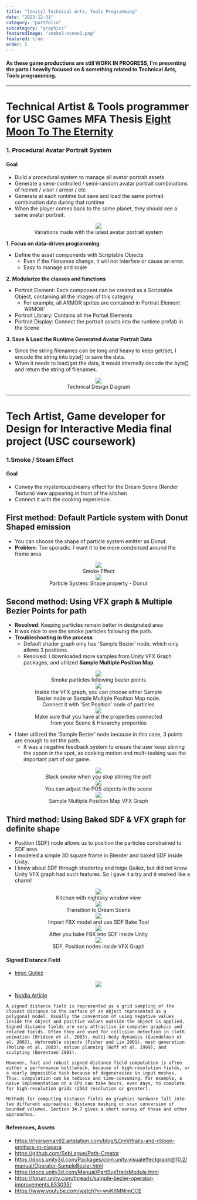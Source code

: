 ```yaml
---
title: "[Unity] Technical Arts, Tools Programming"
date: "2023-12-31"
category: "portfolio"
subcategory: "graphics"
featuredImage: "smoke3-scene1.png"
featured: true
order: 5
---
```

#### As these game productions are still WORK IN PROGRESS, I'm presenting the parts I heavily focused on & something related to Technical Arts, Tools programming. 

<hr >

# Technical Artist & Tools programmer for USC Games MFA Thesis [Eight Moon To The Eternity](https://www.youtube.com/watch?v=-4KR8BfA4rk)

### 1. Procedural Avatar Portrait System 
#### Goal
- Build a procedural system to manage all avatar portrait assets
- Generate a semi-controlled / semi-random avatar portrait combinations of helmet / visor / armor / etc
- Generate at each runtime but save and load the same portrait combination data during that runtime
- When the player comes back to the same planet, they should see a same avatar portrait. 


<figure style="display: block; width: 70%; margin: 0 auto; text-align: center">
<img src="emte-collage.jpg">
<figcaption> Variations made with the latest avatar portrait system </figcaption>
</figure>


**1. Focus on data-driven programming**
- Define the asset components with Scriptable Objects
  - Even if the filenames change, it will not interfere or cause an error.
  - Easy to manage and scale

**2. Modularize the classes and functions**
- Portrait Element: Each component can be created as a Scriptable Object, containing all the images of this category
  - For example, all ARMOR sprites are contained in Portrait Element 'ARMOR'
- Portrait Library: Contains all the Portait Elements
- Portrait Display: Connect the portrait assets into the runtime prefab in the Scene

**3. Save & Load the Runtime Generated Avatar Portrait Data**
- Since the string filenames can be long and heavy to keep get/set, I encode the string into byte[] to save the data. 
- When it needs to load/get the data, it would internally decode the byte[] and return the string of filenames.

<figure style="display: block; width: 70%; margin: 0 auto; text-align: center">
<img src="techDesignDiagram.png">
<figcaption> Technical Design Diagram </figcaption>
</figure>


<hr >

# Tech Artist, Game developer for Design for Interactive Media final project (USC coursework)

### 1.Smoke / Steam Effect
#### Goal
- Convey the mysterious/dreamy effect for the Dream Scene (Render Texture) view appearing in front of the kitchen
- Connect it with the cooking experience. 

## First method: Default Particle system with Donut Shaped emission
- You can choose the shape of particle system emitter as Donut.
- **Problem**: Too sporadic. I want it to be more condensed around the frame area.

<figure style="display: block; width: 70%; margin: 0 auto; text-align: center">
<img src="smoke1-donut.png">
<figcaption> Smoke Effect </figcaption>
</figure>

<figure style="display: block; width: 70%; margin: 0 auto; text-align: center">
<img src="smoke1-donut3.png">
<figcaption> Particle System: Shape property - Donut </figcaption>
</figure>

## Second method: Using VFX graph & Multiple Bezier Points for path
- **Resolved**: Keeping particles remain better in designated area
- It was nice to see the smoke particles following the path.
- **Troubleshooting in the process**
  - Default shader graph only has 'Sample Bezier' node, which only allows 3 positions.
  - Resolved: I downloaded more samples from Unity VFX Graph packages, and utilized **Sample Multiple Position Map**

<figure style="display: block; width: 70%; margin: 0 auto; text-align: center">
<img src="smoke2.png">
<figcaption> Smoke particles following bezier points </figcaption>
</figure>

<figure style="display: block; width: 70%; margin: 0 auto; text-align: center">
<img src="smoke2-position4.png">
<figcaption>Inside the VFX graph, you can choose either Sample Bezier node or Sample Multiple Position Map node. Connect it with 'Set Position' node of particles </figcaption>
</figure>

<figure style="display: block; width: 70%; margin: 0 auto; text-align: center">
<img src="smoke2-position3.png">
<figcaption> Make sure that you have al the properties connected from your Scene & Hierarchy properties </figcaption>
</figure>

- I later utilized the 'Sample Bezier' node because in this case, 3 points are enough to set the path. 
  - It was a negative feedback system to ensure the user keep stirring the spoon in the spot, as cooking motion and multi-tasking was the important part of our game. 

<figure style="display: block; width: 70%; margin: 0 auto; text-align: center">
<img src="smoke2-positions1.png">
<figcaption> Black smoke when you stop stirring the pot! </figcaption>
</figure>

<figure style="display: block; width: 70%; margin: 0 auto; text-align: center">
<img src="smoke2-positions2.png">
<figcaption> You can adjust the POS objects in the scene </figcaption>
</figure>


<figure style="display: block; width: 70%; margin: 0 auto; text-align: center">
<img src="smoke2-1.png">
<figcaption> Sample Multiple Position Map VFX Graph </figcaption>
</figure>

## Third method: Using Baked SDF & VFX graph for definite shape

- Position (SDF) node allows us to position the particles constrained to SDF area.
- I modeled a simple 3D square frame in Blender and baked SDF inside Unity.
- I knew about SDF through shadertoy and Inigo Quilez, but did not know Unity VFX graph had such features. So I gave it a try and it worked like a charm!

<figure style="display: block; width: 70%; margin: 0 auto; text-align: center">
<img src="smoke3-scene1.png">
<figcaption>Kitchen with nightsky window view</figcaption>
</figure>

<figure style="display: block; width: 70%; margin: 0 auto; text-align: center">
<img src="smoke3-scene2.png">
<figcaption>Transition to Dream Scene</figcaption>
</figure>


<figure style="display: block; width: 70%; margin: 0 auto; text-align: center">
<img src="smoke3-sdf1.png">
<figcaption>Import FBX model and use SDF Bake Tool </figcaption>
</figure>

<figure style="display: block; width: 70%; margin: 0 auto; text-align: center">
<img src="smoke3-sdf3.png">
<figcaption>After you bake FBX into SDF inside Unity</figcaption>
</figure>

<figure style="display: block; width: 70%; margin: 0 auto; text-align: center">
<img src="smoke3-sdf4.png">
<figcaption>SDF, Position nodes inside VFX Graph</figcaption>
</figure>

#### Signed Distance Field 

- [Inigo Quilez](https://iquilezles.org/articles/distfunctions/)
<figure style="display: block; width: 70%; margin: 0 auto; text-align: center">
<img src="iq-sdf.png">
<figcaption></figcaption>
</figure>

- [Nvidia Article](https://developer.nvidia.com/gpugems/gpugems3/part-v-physics-simulation/chapter-34-signed-distance-fields-using-single-pass-gpu#:~:text=A%20signed%20distance%20field%20is,outside%20the%20object%20is%20applied.)
```
A signed distance field is represented as a grid sampling of the closest distance to the surface of an object represented as a polygonal model. Usually the convention of using negative values inside the object and positive values outside the object is applied. Signed distance fields are very attractive in computer graphics and related fields. Often they are used for collision detection in cloth animation (Bridson et al. 2003), multi-body dynamics (Guendelman et al. 2003), deformable objects (Fisher and Lin 2001), mesh generation (Molino et al. 2003), motion planning (Hoff et al. 1999), and sculpting (Bærentzen 2001).

However, fast and robust signed distance field computation is often either a performance bottleneck, because of high-resolution fields, or a nearly impossible task because of degeneracies in input meshes. Thus, computation can be tedious and time-consuming. For example, a naive implementation on a CPU can take hours, even days, to complete for high-resolution grids (2563 resolution or greater).

Methods for computing distance fields on graphics hardware fall into two different approaches: distance meshing or scan conversion of bounded volumes. Section 34.7 gives a short survey of these and other approaches.
```


#### References, Assets
- https://rhorseman92.artstation.com/blog/LOmV/trails-and-ribbon-emitters-in-niagara
- https://github.com/SebLague/Path-Creator 
- https://docs.unity3d.com/Packages/com.unity.visualeffectgraph@10.2/manual/Operator-SampleBezier.html
- https://docs.unity3d.com/Manual/PartSysTrailsModule.html 
- https://forum.unity.com/threads/sample-bezier-operator-improvements.833035/
- https://www.youtube.com/watch?v=wvK6MNlmCCE 
